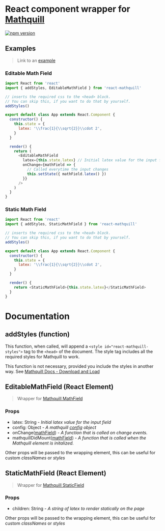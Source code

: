 # React component wrapper for [Mathquill](http://mathquill.com/)

[![npm version](https://badge.fury.io/js/react-mathquill.svg)](https://badge.fury.io/js/react-mathquill)

## Examples

> Link to an [example](https://viktorstrate.github.io/react-mathquill/)

### Editable Math Field

```javascript
import React from 'react'
import { addStyles, EditableMathField } from 'react-mathquill'

// inserts the required css to the <head> block.
// You can skip this, if you want to do that by yourself.
addStyles()

export default class App extends React.Component {
  constructor() {
    this.state = {
      latex: '\\frac{1}{\\sqrt{2}}\\cdot 2',
    }
  }

  render() {
    return (
      <EditableMathField
        latex={this.state.latex} // Initial latex value for the input field
        onChange={mathField => {
          // Called everytime the input changes
          this.setState({ mathField.latex() })
        }}
      />
    )
  }
}
```

### Static Math Field

```javascript
import React from 'react'
import { addStyles, StaticMathField } from 'react-mathquill'

// inserts the required css to the <head> block.
// You can skip this, if you want to do that by yourself.
addStyles()

export default class App extends React.Component {
  constructor() {
    this.state = {
      latex: '\\frac{1}{\\sqrt{2}}\\cdot 2',
    }
  }

  render() {
    return <StaticMathField>{this.state.latex}</StaticMathField>
  }
}
```

# Documentation

## addStyles (function)

This function, when called, will append a `<style id="react-mathquill-styles">` tag to the `<head>` of the document.
The style tag includes all the required styles for Mathquill to work.

This function is not necessary, provided you include the styles in another way. See [Mathquill Docs - Download and Load](http://docs.mathquill.com/en/latest/Getting_Started/)

## EditableMathField (React Element)

> Wrapper for [Mathquill MathField](http://docs.mathquill.com/en/latest/Api_Methods/#mqmathfieldhtml_element-config)

### Props

- latex: String - _Initial latex value for the input field_
- config: Object - _A mathquill [config](http://docs.mathquill.com/en/latest/Config/) object_
- onChange([mathField](http://docs.mathquill.com/en/latest/Api_Methods/#mqmathfieldhtml_element-config)) - _A function that is called on change events._
- mathquillDidMount([mathField](http://docs.mathquill.com/en/latest/Api_Methods/#mqmathfieldhtml_element-config)) - _A function that is called when the Mathquill element is initalized._

Other props will be passed to the wrapping element, this can be useful for custom _classNames_ or _styles_

## StaticMathField (React Element)

> Wrapper for [Mathquill StaticField](http://docs.mathquill.com/en/latest/Api_Methods/#mqstaticmathhtml_element)

### Props

- children: String - _A string of latex to render statically on the page_

Other props will be passed to the wrapping element, this can be useful for custom _classNames_ or _styles_
